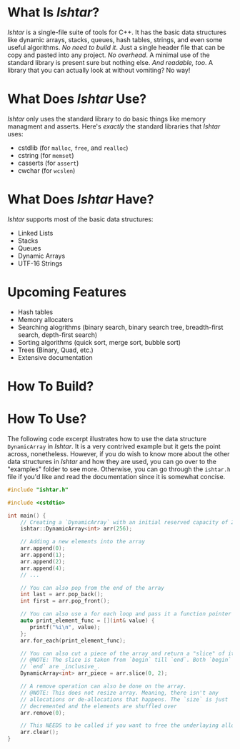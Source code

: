 # What Is *Ishtar*? 
*Ishtar* is a single-file suite of tools for C++. It has the basic data structures like dynamic arrays, stacks, queues, hash tables, strings, and even some useful algorithms. 
*No need to build it*. Just a single header file that can be copy and pasted into any project. 
*No overhead*. A minimal use of the standard library is present sure but nothing else.
*And readable, too*. A library that you can actually look at without vomiting? No way! 

# What Does *Ishtar* Use? 
*Ishtar* only uses the standard library to do basic things like memory managment and asserts. Here's _exactly_ the standard libraries that *Ishtar* uses:
- cstdlib (for `malloc`, `free`, and `realloc`)
- cstring (for `memset`)
- casserts (for `assert`)
- cwchar (for `wcslen`)
 
# What Does *Ishtar* Have?
*Ishtar* supports most of the basic data structures:
-  Linked Lists
-  Stacks 
-  Queues 
-  Dynamic Arrays
-  UTF-16 Strings 

# Upcoming Features
- Hash tables 
- Memory allocaters
- Searching alogrithms (binary search, binary search tree, breadth-first search, depth-first search)
- Sorting algorithms (quick sort, merge sort, bubble sort)
- Trees (Binary, Quad, etc.)
- Extensive documentation

# How To Build? 

# How To Use?
The following code excerpt illustrates how to use the data structure `DynamicArray` in *Ishtar*. It is a very contrived example but it gets the point across, nonetheless. However, if you do wish to know more about the other data structures in *Ishtar* and how they are used, you can go over to the "examples" folder to see more. Otherwise, you can go through the `ishtar.h` file if you'd like and read the documentation since it is somewhat concise.

```c++
#include "ishtar.h"

#include <cstdtio>

int main() {
    // Creating a `DynamicArray` with an initial reserved capacity of 256
    ishtar::DynamicArray<int> arr(256);

    // Adding a new elements into the array 
    arr.append(0);
    arr.append(1);
    arr.append(2);
    arr.append(4);
    // ...

    // You can also pop from the end of the array 
    int last = arr.pop_back();
    int first = arr.pop_front();

    // You can also use a for each loop and pass it a function pointer
    auto print_element_func = [](int& value) {
       printf("%i\n", value); 
    };
    arr.for_each(print_element_func);

    // You can also cut a piece of the array and return a "slice" of it 
    // @NOTE: The slice is taken from `begin` till `end`. Both `begin` and 
    // `end` are _inclusive_.
    DynamicArray<int> arr_piece = arr.slice(0, 2); 

    // A remove operation can also be done on the array. 
    // @NOTE: This does not resize array. Meaning, there isn't any 
    // allocations or de-allocations that happens. The `size` is just 
    // decremented and the elements are shuffled over
    arr.remove(0);

    // This NEEDS to be called if you want to free the underlaying allocated memory 
    arr.clear();
}
```
